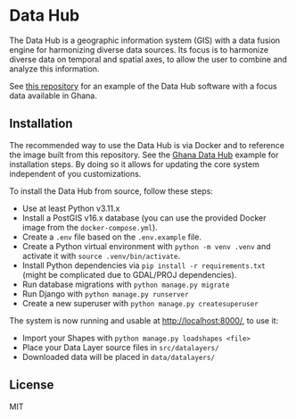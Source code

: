 # Data Hub

The Data Hub is a geographic information system (GIS) with a data fusion engine for harmonizing diverse data sources. Its focus is to harmonize diverse data on temporal and spatial axes, to allow the user to combine and analyze this information.

See [this repository](https://github.com/datasnack/dh-ghana) for an example of the Data Hub software with a focus data available in Ghana.


## Installation

The recommended way to use the Data Hub is via Docker and to reference the image built from this repository. See the [Ghana Data Hub](https://github.com/datasnack/dh-ghana) example for installation steps. By doing so it allows for updating the core system independent of you customizations.

To install the Data Hub from source, follow these steps:

- Use at least Python v3.11.x
- Install a PostGIS v16.x database (you can use the provided Docker image from the `docker-compose.yml`).
- Create a `.env` file based on the `.env.example` file.
- Create a Python virtual environment with `python -m venv .venv` and activate it with `source .venv/bin/activate`.
- Install Python dependencies via `pip install -r requirements.txt` (might be complicated due to GDAL/PROJ dependencies).
- Run database migrations with `python manage.py migrate`
- Run Django with `python manage.py runserver`
- Create a new superuser with `python manage.py createsuperuser`

The system is now running and usable at [http://localhost:8000/](http://localhost:8000/), to use it:

- Import your Shapes with `python manage.py loadshapes <file>`
- Place your Data Layer source files in `src/datalayers/`
- Downloaded data will be placed in `data/datalayers/`


## License

MIT

